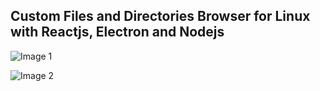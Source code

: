 ## Custom Files and Directories Browser for Linux with Reactjs, Electron and Nodejs


![Image 1](https://ngp-image-picker.surge.sh/assets/images/everything-linux-1.jpeg)

![Image 2](https://ngp-image-picker.surge.sh/assets/images/1.png.everything-linux-2.png)